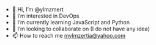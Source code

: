 - 👋 Hi, I’m @ylmzmert
- 👀 I’m interested in DevOps
- 🌱 I’m currently learning JavaScript and Python
- 💞️ I’m looking to collaborate on (I do not have any idea)
- 📫 How to reach me mylmzertia@yahoo.com

<!---
ylmzmert/ylmzmert is a ✨ special ✨ repository because its `README.md` (this file) appears on your GitHub profile.
You can click the Preview link to take a look at your changes.
--->
